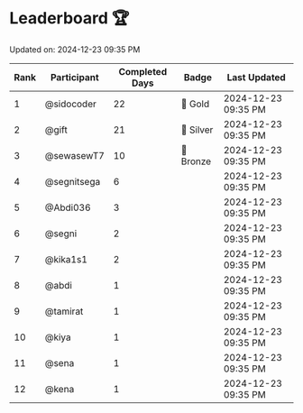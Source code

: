 # Leaderboard 🏆

Updated on: 2024-12-23 09:35 PM

| Rank | Participant       | Completed Days | Badge      | Last Updated         |
|------|-------------------|----------------|------------|----------------------|
| 1    | @sidocoder        | 22             | 🏅 Gold     | 2024-12-23 09:35 PM |
| 2    | @gift             | 21             | 🥈 Silver   | 2024-12-23 09:35 PM |
| 3    | @sewasewT7        | 10             | 🥉 Bronze   | 2024-12-23 09:35 PM |
| 4    | @segnitsega       | 6              |            | 2024-12-23 09:35 PM |
| 5    | @Abdi036          | 3              |            | 2024-12-23 09:35 PM |
| 6    | @segni            | 2              |            | 2024-12-23 09:35 PM |
| 7    | @kika1s1          | 2              |            | 2024-12-23 09:35 PM |
| 8    | @abdi             | 1              |            | 2024-12-23 09:35 PM |
| 9    | @tamirat          | 1              |            | 2024-12-23 09:35 PM |
| 10   | @kiya             | 1              |            | 2024-12-23 09:35 PM |
| 11   | @sena             | 1              |            | 2024-12-23 09:35 PM |
| 12   | @kena             | 1              |            | 2024-12-23 09:35 PM |
